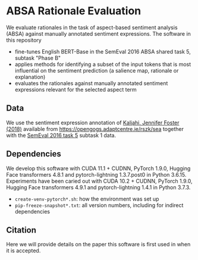 # ABSA Rationale Evaluation

We evaluate rationales in the task of aspect-based sentiment analysis (ABSA) against manually annotated sentiment expressions.
The software in this repository
* fine-tunes English BERT-Base in the SemEval 2016 ABSA shared task 5, subtask "Phase B"
* applies methods for identifying a subset of the input tokens that is most influential on the sentiment prediction (a salience map, rationale or explanation)
* evaluates the rationales against manually annotated sentiment expressions relevant for the selected aspect term


## Data

We use the sentiment expression annotation of
[Kaljahi, Jennifer Foster (2018)](https://aclanthology.org/W18-6222/)
available from
https://opengogs.adaptcentre.ie/rszk/sea
together with the
[SemEval 2016 task 5](http://alt.qcri.org/semeval2016/task5/index.php?id=data-and-tools)
subtask 1 data.


## Dependencies

We develop this software with CUDA 11.1 + CUDNN, PyTorch 1.9.0,
Hugging Face transformers 4.8.1 and pytorch-lightning 1.3.7.post0 in Python 3.6.15.
Experiments have been caried out with CUDA 10.2 + CUDNN, PyTorch 1.9.0,
Hugging Face transformers 4.9.1 and pytorch-lightning 1.4.1 in Python 3.7.3.
* `create-venv-pytorch*.sh`: how the environment was set up
* `pip-freeze-snapshot*.txt`: all version numbers, including for indirect dependencies


## Citation

Here we will provide details on the paper this software is first used in when it is accepted.

